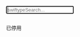 <div class="container">
	<div class="columns">
		<div class="column col-6">
			<form>
				<input type="text" class="st-default-search-input" placeholder="swiftypeSearch..." autofocus>
			</form>
		</div>
		<div class="column col-6">
			<p class="searchcount"></p>
		</div>
	</div>
</div>

<div>
	<p>已停用</P>
</div>

<script type="text/javascript">
  (function(w,d,t,u,n,s,e){w['SwiftypeObject']=n;w[n]=w[n]||function(){
  (w[n].q=w[n].q||[]).push(arguments);};s=d.createElement(t);
  e=d.getElementsByTagName(t)[0];s.async=1;s.src=u;e.parentNode.insertBefore(s,e);
  })(window,document,'script','//s.swiftypecdn.com/install/v2/st.js','_st');
  
  _st('install','hM4Xe5RZvSj8cvatqhRf','2.0.0');
</script>
